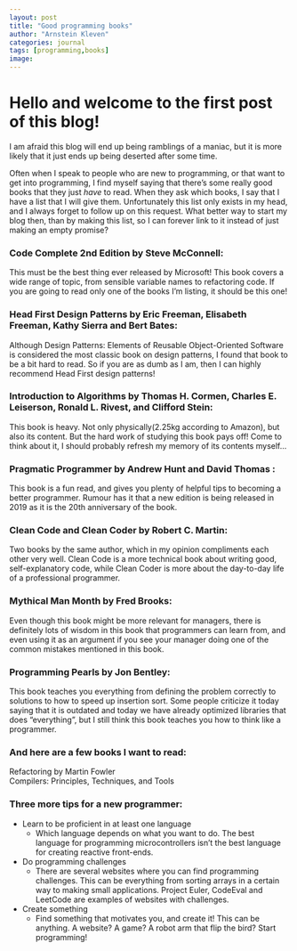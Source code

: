 ```yaml
---
layout: post
title: "Good programming books"
author: "Arnstein Kleven"
categories: journal
tags: [programming,books]
image: 
---
```


# Hello and welcome to the first post of this blog!

I am afraid this blog will end up being ramblings of a maniac, but it is more likely that it just ends up being deserted after some time.

Often when I speak to people who are new to programming, or that want to get into programming, I find myself saying that there’s some really good books that they just *have* to read. When they ask which books, I say that I have a list that I will give them. Unfortunately this list only exists in my head, and I always forget to follow up on this request. 
What better way to start my blog then, than by making this list, so I can forever link to it instead of just making an empty promise?


### **Code Complete** 2nd Edition by Steve McConnell:
This must be the best thing ever released by Microsoft! This book covers a wide range of topic, from sensible variable names to refactoring code. If you are going to read only one of the books I’m listing, it should be this one!

### **Head First Design Patterns** by Eric Freeman, Elisabeth Freeman, Kathy Sierra and Bert Bates:
Although Design Patterns: Elements of Reusable Object-Oriented Software is considered the most classic book on design patterns, I found that book to be a bit hard to read. So if you are as dumb as I am, then I can highly recommend Head First design patterns!

### **Introduction to Algorithms** by Thomas H. Cormen, Charles E. Leiserson, Ronald L. Rivest, and Clifford Stein:
This book is heavy. Not only physically(2.25kg according to Amazon), but also its content. But the hard work of studying this book pays off! Come to think about it, I should probably refresh my memory of its contents myself...

### **Pragmatic Programmer** by Andrew Hunt and David Thomas :
This book is a fun read, and gives you plenty of helpful tips to becoming a better programmer. Rumour has it that a new edition is being released in 2019 as it is the 20th anniversary of the book. 

### **Clean Code** and **Clean Coder** by Robert C. Martin:
Two books by the same author, which in my opinion compliments each other very well. Clean Code is a more technical book about writing good, self-explanatory code, while Clean Coder is more about the day-to-day life of a professional programmer. 

### **Mythical Man Month** by Fred Brooks:
Even though this book might be more relevant for managers, there is definitely lots of wisdom in this book that programmers can learn from, and even using it as an argument if you see your manager doing one of the common mistakes mentioned in this book.

### **Programming Pearls** by Jon Bentley:
This book teaches you everything from defining the problem correctly to solutions to how to speed up insertion sort. Some people criticize it today saying that it is outdated and today we have already optimized libraries that does “everything”, but I still think this book teaches you how to think like a programmer.


### And here are a few books I want to read:
Refactoring by Martin Fowler  
Compilers: Principles, Techniques, and Tools  


### **Three more tips for a new programmer**:

* Learn to be proficient in at least one language
    * Which language depends on what you want to do. The best language for programming microcontrollers isn’t the best language for creating reactive front-ends.
* Do programming challenges
    * There are several websites where you can find programming challenges. This can be everything from sorting arrays in a certain way to making small applications. Project Euler, CodeEval and LeetCode are examples of websites with challenges.
* Create something
    * Find something that motivates you, and create it! This can be anything. A website? A game? A robot arm that flip the bird? Start programming!
